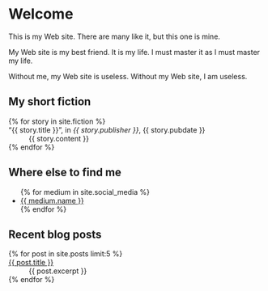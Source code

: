 # Welcome

This is my Web site. There are many like it, but this one is mine.

My Web site is my best friend. It is my life. I must master it as I
must master my life.

Without me, my Web site is useless. Without my Web site, I am useless.

## My short fiction

<dl class="flatlist">
{% for story in site.fiction %}
  <dt>“{{ story.title }}”, in <i>{{ story.publisher }}</i>, {{ story.pubdate }}</dt>
  <dd>{{ story.content }}</dd>
  {% endfor %}
</dl>

## Where else to find me

<ul class="flatlist">
{% for medium in site.social_media %}
<li><a href="{{ medium.url }}">{{ medium.name }}</a></li>
{% endfor %}
</ul>

## Recent blog posts

<dl>
{% for post in site.posts limit:5 %}
<dt><a href="{{ post.url }}">{{ post.title }}</a></dt>
<dd>{{ post.excerpt }}</dd>
{% endfor %}
</dl>
